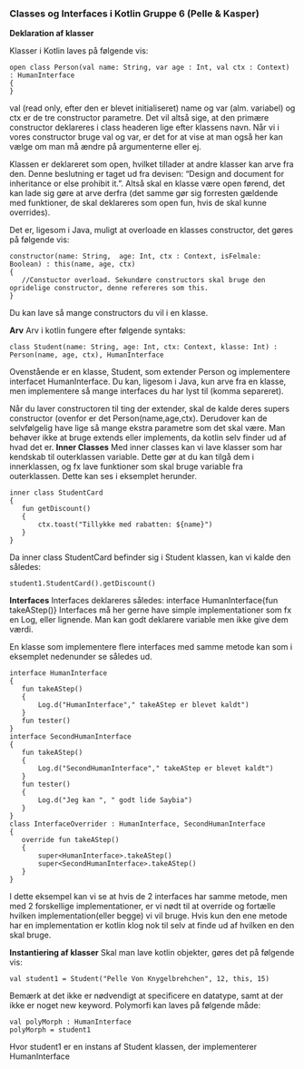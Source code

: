 ### Classes og Interfaces i Kotlin Gruppe 6 (Pelle & Kasper)
**Deklaration af klasser**

Klasser i Kotlin laves på følgende vis: 

```
open class Person(val name: String, var age : Int, val ctx : Context) : HumanInterface
{
}
```
val (read only, efter den er blevet initialiseret) name og var (alm. variabel) og ctx er de tre constructor parametre. Det vil altså sige, at den primære constructor deklareres i class headeren lige efter klassens navn. 
Når vi i vores constructor bruge val og var, er det for at vise at man også her kan vælge om man må ændre på argumenterne eller ej.


Klassen er deklareret som open, hvilket tillader at andre klasser kan arve fra den. Denne beslutning er taget ud fra devisen: “Design and document for inheritance or else prohibit it.”.
Altså skal en klasse være open førend, det kan lade sig gøre at arve derfra (det samme gør sig forresten gældende med funktioner, de skal deklareres som open fun, hvis de skal kunne overrides).


Det er, ligesom i Java, muligt at overloade en klasses constructor, det gøres på følgende vis:
```
constructor(name: String,  age: Int, ctx : Context, isFelmale: Boolean) : this(name, age, ctx)
{
   //Constuctor overload. Sekundære constructors skal bruge den opridelige constructor, denne refereres som this.
}
```
Du kan lave så mange constructors du vil i en klasse.

**Arv**
Arv i kotlin fungere efter følgende syntaks:

```
class Student(name: String, age: Int, ctx: Context, klasse: Int) : Person(name, age, ctx), HumanInterface
```
Ovenstående er en klasse, Student, som extender Person og implementere interfacet HumanInterface. Du kan, ligesom i Java, kun arve fra en klasse, men implementere så mange interfaces du har lyst til (komma separeret). 


Når du laver constructoren til ting der extender, skal de kalde deres supers constructor (ovenfor er det Person(name,age,ctx). Derudover kan de selvfølgelig have lige så mange ekstra parametre som det skal være. Man behøver ikke at bruge extends eller implements, da kotlin selv finder ud af hvad det er.
**Inner Classes**
Med inner classes kan vi lave klasser som har kendskab til outerklassen variable. Dette gør at du kan tilgå dem i innerklassen, og fx lave funktioner som skal bruge variable fra outerklassen.
Dette kan ses i eksemplet herunder.
```
inner class StudentCard
{
   fun getDiscount()
   {
       ctx.toast("Tillykke med rabatten: ${name}")
   }
}
```
Da inner class StudentCard befinder sig i Student klassen, kan vi kalde den således:
```
student1.StudentCard().getDiscount()
```


**Interfaces**
Interfaces deklareres således:
interface HumanInterface{fun takeAStep()}
Interfaces må her gerne have simple implementationer som fx en Log, eller lignende. Man kan godt deklarere variable men ikke give dem værdi.

En klasse som implementere flere interfaces med samme metode kan som i eksemplet nedenunder se således ud.
```
interface HumanInterface
{
   fun takeAStep()
   {
       Log.d("HumanInterface"," takeAStep er blevet kaldt")
   }
   fun tester()
}
interface SecondHumanInterface
{
   fun takeAStep()
   {
       Log.d("SecondHumanInterface"," takeAStep er blevet kaldt")
   }
   fun tester()
   {
       Log.d("Jeg kan ", " godt lide Saybia")
   }
}
class InterfaceOverrider : HumanInterface, SecondHumanInterface
{
   override fun takeAStep()
   {
       super<HumanInterface>.takeAStep()
       super<SecondHumanInterface>.takeAStep()
   }
}
```
I dette eksempel kan vi se at hvis de 2 interfaces har samme metode, men med 2 forskellige implementationer, er vi nødt til at override og fortælle hvilken implementation(eller begge) vi vil bruge. Hvis kun den ene metode har en implementation er kotlin klog nok til selv at finde ud af hvilken en den skal bruge.


**Instantiering af klasser**
Skal man lave kotlin objekter, gøres det på følgende vis:
```
val student1 = Student("Pelle Von Knygelbrehchen", 12, this, 15)
```
Bemærk at det ikke er nødvendigt at specificere en datatype, samt at der ikke er noget new keyword.
Polymorfi kan laves på følgende måde:
```
val polyMorph : HumanInterface
polyMorph = student1
```
Hvor student1 er en instans af Student klassen, der implementerer HumanInterface
